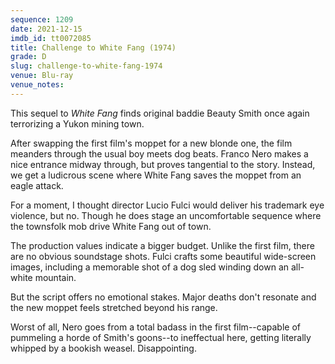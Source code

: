 ```yaml
---
sequence: 1209
date: 2021-12-15
imdb_id: tt0072085
title: Challenge to White Fang (1974)
grade: D
slug: challenge-to-white-fang-1974
venue: Blu-ray
venue_notes:
---
```


This sequel to <span data-imdb-id="tt0069536">_White Fang_</span> finds original baddie Beauty Smith once again terrorizing a Yukon mining town.

<!-- end -->

After swapping the first film's moppet for a new blonde one, the film meanders through the usual boy meets dog beats. Franco Nero makes a nice entrance midway through, but proves tangential to the story. Instead, we get a ludicrous scene where White Fang saves the moppet from an eagle attack.

For a moment, I thought director Lucio Fulci would deliver his trademark eye violence, but no. Though he does stage an uncomfortable sequence where the townsfolk mob drive White Fang out of town.

The production values indicate a bigger budget. Unlike the first film, there are no obvious soundstage shots. Fulci crafts some beautiful wide-screen images, including a memorable shot of a dog sled winding down an all-white mountain.

But the script offers no emotional stakes. Major deaths don't resonate and the new moppet feels stretched beyond his range.

Worst of all, Nero goes from a total badass in the first film--capable of pummeling a horde of Smith's goons--to ineffectual here, getting literally whipped by a bookish weasel. Disappointing.

